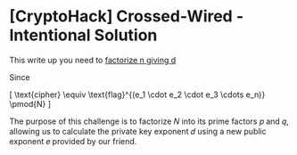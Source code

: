 # [CryptoHack] Crossed-Wired - Intentional Solution

This write up you need to [factorize n giving d](https://www.di-mgt.com.au/rsa_factorize_n.html)

Since

\[
\text{cipher} \equiv \text{flag}^{(e_1 \cdot e_2 \cdot e_3 \cdots e_n)} \pmod{N}
\]

The purpose of this challenge is to factorize 𝑁 into its prime factors 𝑝 and 
𝑞, allowing us to calculate the private key exponent 𝑑 using a new public exponent 𝑒 provided by our friend.